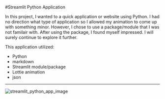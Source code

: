 #Streamlit Python Application

In this project, I wanted to a quick application or website using Python.  I had no direction what type of application so I allowed my animation to come up with something minor. However, I chose to use a package/module that I was not familair with. After using the package, I found myself impressed. I will surely continue to explore it further.

This application utilized:
 * Python
 * markdown
 * Streamlit module/package
 * Lottie animation
 * json
   
--------------------

![streamlit_python_app_image](https://github.com/SterlingMcKinley/Python_Streamlit_app/assets/91057035/26b16f4f-b277-49b5-869f-06eeac293730)

